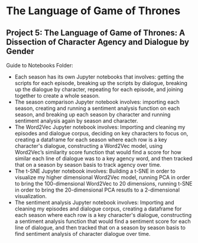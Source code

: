 # The Language of Game of Thrones
## Project 5: The Language of Game of Thrones: A Dissection of Character Agency and Dialogue by Gender  

Guide to Notebooks Folder:
* Each season has its own Jupyter notebooks that involves: getting the scripts for each episode, breaking up the scripts by dialogue, breaking up the dialogue by character, repeating for each episode, and joining together to create a whole season. 
* The season comparison Jupyter notebook involves: importing each season, creating and running a sentiment analysis function on each season,  and breaking up each season by character and running sentiment analysis again by season and character.
* The Word2Vec Jupyter notebook involves: Importing and cleaning my episodes and dialogue corpus, deciding on key characters to focus on, creating a dataframe for each season where each row is a key character's dialogue, constructing a Word2Vec model, using Word2Vec’s similarity score function that would find a score for how similar each line of dialogue was to a key agency word, and then tracked that on a season by season basis to track agency over time.
* The t-SNE Jupyter notebook involves: Building a t-SNE in order to visualize my higher dimensional Word2Vec model, running PCA in order to bring the 100-dimensional Word2Vec to 20 dimensions, running t-SNE in order to bring the 20-dimensional PCA resutls to a 2-dimensional visualization. 
* The sentiment analysis Jupyter notebook involves: Importing and cleaning my episodes and dialogue corpus, creating a dataframe for each season where each row is a key character's dialogue, constructing a sentiment analysis function that would find a sentiment score for each line of dialogue, and then tracked that on a season by season basis to find sentiment analysis of character dialogue over time.
